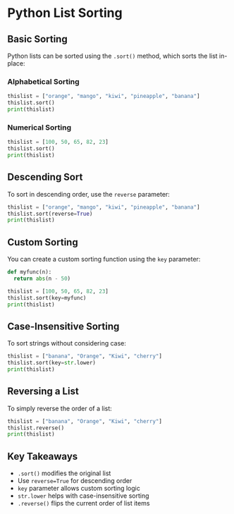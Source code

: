 # Python List Sorting

## Basic Sorting

Python lists can be sorted using the `.sort()` method, which sorts the list in-place:

### Alphabetical Sorting
```python
thislist = ["orange", "mango", "kiwi", "pineapple", "banana"]
thislist.sort()
print(thislist)
```

### Numerical Sorting
```python
thislist = [100, 50, 65, 82, 23]
thislist.sort()
print(thislist)
```

## Descending Sort

To sort in descending order, use the `reverse` parameter:

```python
thislist = ["orange", "mango", "kiwi", "pineapple", "banana"]
thislist.sort(reverse=True)
print(thislist)
```

## Custom Sorting

You can create a custom sorting function using the `key` parameter:

```python
def myfunc(n):
  return abs(n - 50)

thislist = [100, 50, 65, 82, 23]
thislist.sort(key=myfunc)
print(thislist)
```

## Case-Insensitive Sorting

To sort strings without considering case:

```python
thislist = ["banana", "Orange", "Kiwi", "cherry"]
thislist.sort(key=str.lower)
print(thislist)
```

## Reversing a List

To simply reverse the order of a list:

```python
thislist = ["banana", "Orange", "Kiwi", "cherry"]
thislist.reverse()
print(thislist)
```

## Key Takeaways
- `.sort()` modifies the original list
- Use `reverse=True` for descending order
- `key` parameter allows custom sorting logic
- `str.lower` helps with case-insensitive sorting
- `.reverse()` flips the current order of list items
